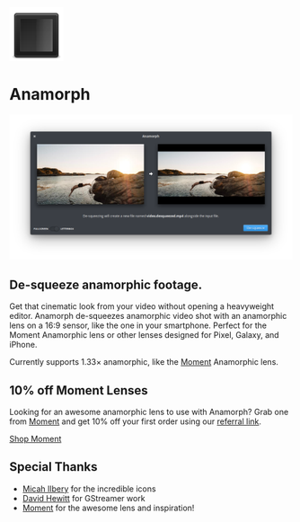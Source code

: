 ![Anamorph icon](data/icons/48.svg)

# Anamorph

![Screenshot](data/screenshot.png)

## De-squeeze anamorphic footage.

Get that cinematic look from your video without opening a heavyweight editor. Anamorph de-squeezes anamorphic video shot with an anamorphic lens on a 16:9 sensor, like the one in your smartphone. Perfect for the Moment Anamorphic lens or other lenses designed for Pixel, Galaxy, and iPhone.

Currently supports 1.33× anamorphic, like the [Moment][1] Anamorphic lens.

## 10% off Moment Lenses

Looking for an awesome anamorphic lens to use with Anamorph? Grab one from [Moment][1] and get 10% off your first order using our [referral link][1].

[Shop Moment][1]

## Special Thanks

- [Micah Ilbery](https://github.com/micahilbery) for the incredible icons
- [David Hewitt](https://github.com/davidmhewitt) for GStreamer work
- [Moment][1] for the awesome lens and inspiration!

[1]: https://www.shopmoment.com/shop?tap_a=30146-d3ce98&tap_s=363496-01e37a&utm_medium=referral&utm_source=ambassador&utm_campaign=Moment%2BReferral%2BProgram&utm_content=cassidyblaede
